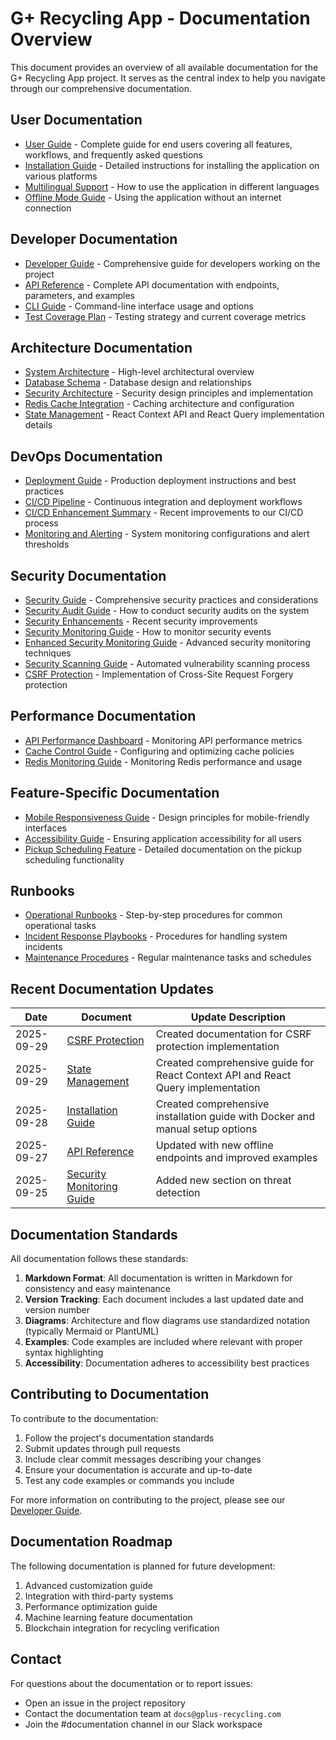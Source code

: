 # G+ Recycling App - Documentation Overview

This document provides an overview of all available documentation for the G+ Recycling App project. It serves as the central index to help you navigate through our comprehensive documentation.

## User Documentation

- [User Guide](./USER_GUIDE.md) - Complete guide for end users covering all features, workflows, and frequently asked questions
- [Installation Guide](./INSTALLATION_GUIDE.md) - Detailed instructions for installing the application on various platforms
- [Multilingual Support](./I18N_GUIDE.md) - How to use the application in different languages
- [Offline Mode Guide](./OFFLINE_MODE_IMPLEMENTATION.md) - Using the application without an internet connection

## Developer Documentation

- [Developer Guide](./DEVELOPER_GUIDE.md) - Comprehensive guide for developers working on the project
- [API Reference](./API_REFERENCE.md) - Complete API documentation with endpoints, parameters, and examples
- [CLI Guide](./CLI_GUIDE.md) - Command-line interface usage and options
- [Test Coverage Plan](./TEST_COVERAGE_PLAN.md) - Testing strategy and current coverage metrics

## Architecture Documentation

- [System Architecture](./ARCHITECTURE.md) - High-level architectural overview
- [Database Schema](./DATABASE_SCHEMA.md) - Database design and relationships
- [Security Architecture](./SECURITY_GUIDE.md) - Security design principles and implementation
- [Redis Cache Integration](./REDIS_CACHE_INTEGRATION.md) - Caching architecture and configuration
- [State Management](./STATE_MANAGEMENT.md) - React Context API and React Query implementation details

## DevOps Documentation

- [Deployment Guide](./DEPLOY.md) - Production deployment instructions and best practices
- [CI/CD Pipeline](./CI_CD_PIPELINE.md) - Continuous integration and deployment workflows
- [CI/CD Enhancement Summary](./CI_CD_ENHANCEMENT_SUMMARY.md) - Recent improvements to our CI/CD process
- [Monitoring and Alerting](./ALERTS.md) - System monitoring configurations and alert thresholds

## Security Documentation

- [Security Guide](./SECURITY_GUIDE.md) - Comprehensive security practices and considerations
- [Security Audit Guide](./SECURITY_AUDIT_GUIDE.md) - How to conduct security audits on the system
- [Security Enhancements](./SECURITY_ENHANCEMENTS.md) - Recent security improvements
- [Security Monitoring Guide](./SECURITY_MONITORING_GUIDE.md) - How to monitor security events
- [Enhanced Security Monitoring Guide](./ENHANCED_SECURITY_MONITORING_GUIDE.md) - Advanced security monitoring techniques
- [Security Scanning Guide](./SECURITY_SCANNING_GUIDE.md) - Automated vulnerability scanning process
- [CSRF Protection](./CSRF_PROTECTION.md) - Implementation of Cross-Site Request Forgery protection

## Performance Documentation

- [API Performance Dashboard](./API_PERFORMANCE_DASHBOARD.md) - Monitoring API performance metrics
- [Cache Control Guide](./CACHE_CONTROL_GUIDE.md) - Configuring and optimizing cache policies
- [Redis Monitoring Guide](./REDIS_MONITORING_GUIDE.md) - Monitoring Redis performance and usage

## Feature-Specific Documentation

- [Mobile Responsiveness Guide](./MOBILE_RESPONSIVENESS_GUIDE.md) - Design principles for mobile-friendly interfaces
- [Accessibility Guide](./ACCESSIBILITY_GUIDE.md) - Ensuring application accessibility for all users
- [Pickup Scheduling Feature](./PICKUP_SCHEDULING_FEATURE.md) - Detailed documentation on the pickup scheduling functionality

## Runbooks

- [Operational Runbooks](./runbooks/README.md) - Step-by-step procedures for common operational tasks
- [Incident Response Playbooks](./runbooks/INCIDENTS.md) - Procedures for handling system incidents
- [Maintenance Procedures](./runbooks/MAINTENANCE.md) - Regular maintenance tasks and schedules

## Recent Documentation Updates

| Date | Document | Update Description |
|------|----------|-------------------|
| 2025-09-29 | [CSRF Protection](./CSRF_PROTECTION.md) | Created documentation for CSRF protection implementation |
| 2025-09-29 | [State Management](./STATE_MANAGEMENT.md) | Created comprehensive guide for React Context API and React Query implementation |
| 2025-09-28 | [Installation Guide](./INSTALLATION_GUIDE.md) | Created comprehensive installation guide with Docker and manual setup options |
| 2025-09-27 | [API Reference](./API_REFERENCE.md) | Updated with new offline endpoints and improved examples |
| 2025-09-25 | [Security Monitoring Guide](./SECURITY_MONITORING_GUIDE.md) | Added new section on threat detection |

## Documentation Standards

All documentation follows these standards:

1. **Markdown Format**: All documentation is written in Markdown for consistency and easy maintenance
2. **Version Tracking**: Each document includes a last updated date and version number
3. **Diagrams**: Architecture and flow diagrams use standardized notation (typically Mermaid or PlantUML)
4. **Examples**: Code examples are included where relevant with proper syntax highlighting
5. **Accessibility**: Documentation adheres to accessibility best practices

## Contributing to Documentation

To contribute to the documentation:

1. Follow the project's documentation standards
2. Submit updates through pull requests
3. Include clear commit messages describing your changes
4. Ensure your documentation is accurate and up-to-date
5. Test any code examples or commands you include

For more information on contributing to the project, please see our [Developer Guide](./DEVELOPER_GUIDE.md).

## Documentation Roadmap

The following documentation is planned for future development:

1. Advanced customization guide
2. Integration with third-party systems
3. Performance optimization guide
4. Machine learning feature documentation
5. Blockchain integration for recycling verification

## Contact

For questions about the documentation or to report issues:

- Open an issue in the project repository
- Contact the documentation team at `docs@gplus-recycling.com`
- Join the #documentation channel in our Slack workspace
